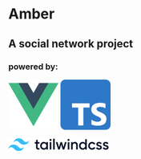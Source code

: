 # Amber

## A social network project

### powered by:
[vue]: ./_README/vuejs-logo.png "Vue.js logo"
[typescript]: ./_README/typescript-logo.png "TypeScript logo"
[tailwind]: ./_README/tailwindcss-logo.png "Tailwind CSS logo"

![alt text][vue] ![alt text][typescript] 

![alt text][tailwind]
